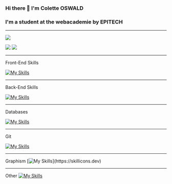 ### Hi there 👋 I'm Colette OSWALD
### I'm a student at the webacademie by EPITECH

____________________________________________________

![](http://github-profile-summary-cards.vercel.app/api/cards/profile-details?username=Leily67&theme=radical)

![](http://github-profile-summary-cards.vercel.app/api/cards/most-commit-language?username=Leily67&theme=radical)
![](http://github-profile-summary-cards.vercel.app/api/cards/stats?username=Leily67&theme=radical)
____________________________________________________

Front-End Skills

[![My Skills](https://skillicons.dev/icons?i=js,html,css,react)](https://skillicons.dev)

____________________________________________________

Back-End Skills

[![My Skills](https://skillicons.dev/icons?i=php,symfony,laravel)](https://skillicons.dev)

____________________________________________________

Databases

[![My Skills](https://skillicons.dev/icons?i=mysql,mongodb)](https://skillicons.dev)

____________________________________________________

Git

[![My Skills](https://skillicons.dev/icons?i=github)](https://skillicons.dev)

____________________________________________________

Graphism
[![My Skills](https://skillicons.dev/icons?i=ps,)](https://skillicons.dev)

____________________________________________________

Other
[![My Skills](https://skillicons.dev/icons?i=linux,vscode,arduino,unity)](https://skillicons.dev)
